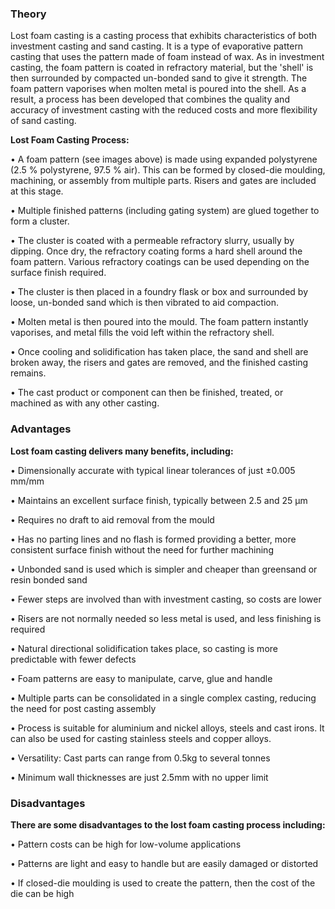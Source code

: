 ### Theory
Lost foam casting is a casting process that exhibits characteristics of both investment casting and sand casting. It is a type of evaporative pattern casting that uses the pattern made of foam instead of wax. As in investment casting, the foam pattern is coated in refractory material, but the 'shell' is then surrounded by compacted un-bonded sand to give it strength. The foam pattern vaporises when molten metal is poured into the shell. As a result, a process has been developed that combines the quality and accuracy of investment casting with the reduced costs and more flexibility of sand casting.

<b>Lost Foam Casting Process:</b>

•	A foam pattern (see images above) is made using expanded polystyrene (2.5 % polystyrene, 97.5 % air). This can be formed by closed-die moulding, machining, or assembly from multiple parts. Risers and gates are included at this stage.

•	Multiple finished patterns (including gating system) are glued together to form a cluster.

•	The cluster is coated with a permeable refractory slurry, usually by dipping. Once dry, the refractory coating forms a hard shell around the foam pattern. Various refractory coatings can be used depending on the surface finish required.

•	The cluster is then placed in a foundry flask or box and surrounded by loose, un-bonded sand which is then vibrated to aid compaction.

•	Molten metal is then poured into the mould. The foam pattern instantly vaporises, and metal fills the void left within the refractory shell.

•	Once cooling and solidification has taken place, the sand and shell are broken away, the risers and gates are removed, and the finished casting remains.

•	The cast product or component can then be finished, treated, or machined as with any other casting.

### Advantages
<b>Lost foam casting delivers many benefits, including:</b>

•	Dimensionally accurate with typical linear tolerances of just ±0.005 mm/mm

•	Maintains an excellent surface finish, typically between 2.5 and 25 µm

•	Requires no draft to aid removal from the mould

•	Has no parting lines and no flash is formed providing a better, more consistent surface finish without the need for further machining

•	Unbonded sand is used which is simpler and cheaper than greensand or resin bonded sand

•	Fewer steps are involved than with investment casting, so costs are lower

•	Risers are not normally needed so less metal is used, and less finishing is required

•	Natural directional solidification takes place, so casting is more predictable with fewer defects

•	Foam patterns are easy to manipulate, carve, glue and handle

•	Multiple parts can be consolidated in a single complex casting, reducing the need for post casting assembly

•	Process is suitable for aluminium and nickel alloys, steels and cast irons. It can also be used for casting stainless steels and copper alloys.

•	Versatility: Cast parts can range from 0.5kg to several tonnes

•	Minimum wall thicknesses are just 2.5mm with no upper limit

### Disadvantages 
<b>There are some disadvantages to the lost foam casting process including:</b>

•	Pattern costs can be high for low-volume applications

•	Patterns are light and easy to handle but are easily damaged or distorted

•	If closed-die moulding is used to create the pattern, then the cost of the die can be high

